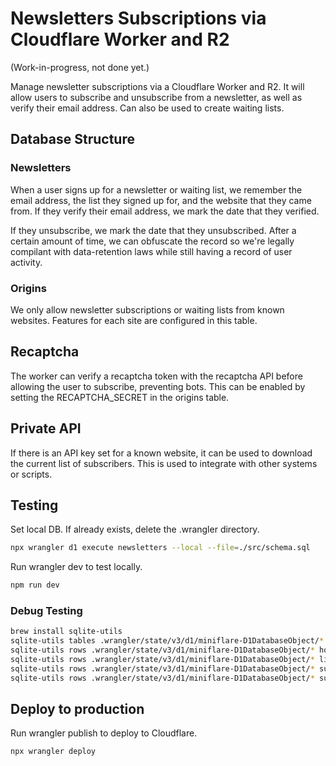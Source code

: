 # Newsletters Subscriptions via Cloudflare Worker and R2

(Work-in-progress, not done yet.)

Manage newsletter subscriptions via a Cloudflare Worker and R2. It will allow users to subscribe and unsubscribe from a newsletter, as well as verify their email address. Can also be used to create waiting lists.

## Database Structure

### Newsletters

When a user signs up for a newsletter or waiting list, we remember the email address, the list they signed up for, and the website that they came from. If they verify their email address, we mark the date that they verified.

If they unsubscribe, we mark the date that they unsubscribed. After a certain amount of time, we can obfuscate the record so we're legally compilant with data-retention laws while still having a record of user activity.

### Origins

We only allow newsletter subscriptions or waiting lists from known websites. Features for each site are configured in this table.

## Recaptcha

The worker can verify a recaptcha token with the recaptcha API before allowing the user to subscribe, preventing bots. This can be enabled by setting the RECAPTCHA_SECRET in the origins table.

## Private API

If there is an API key set for a known website, it can be used to download the current list of subscribers. This is used to integrate with other systems or scripts.

## Testing

Set local DB. If already exists, delete the .wrangler directory.

```zsh
npx wrangler d1 execute newsletters --local --file=./src/schema.sql
```

Run wrangler dev to test locally.

```zsh
npm run dev
```

### Debug Testing

```zsh
brew install sqlite-utils
sqlite-utils tables .wrangler/state/v3/d1/miniflare-D1DatabaseObject/*.sqlite
sqlite-utils rows .wrangler/state/v3/d1/miniflare-D1DatabaseObject/* hostname_config
sqlite-utils rows .wrangler/state/v3/d1/miniflare-D1DatabaseObject/* list_config
sqlite-utils rows .wrangler/state/v3/d1/miniflare-D1DatabaseObject/* subscription
sqlite-utils rows .wrangler/state/v3/d1/miniflare-D1DatabaseObject/* subscription_token
```

## Deploy to production

Run wrangler publish to deploy to Cloudflare.

```zsh
npx wrangler deploy
```
